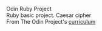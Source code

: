 Odin Ruby Project</br>
Ruby basic project. Caesar cipher</br>
From The Odin Project's [curriculum](https://www.theodinproject.com/courses/ruby-programming/lessons/caesar-cipher)</br>
